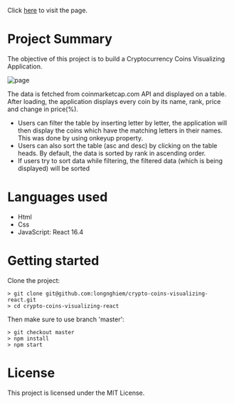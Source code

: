Click [here](http://longnghiem.github.io/crypto-coins-visualizing-react) to visit the page.

# Project Summary
The objective of this project is to build a Cryptocurrency Coins Visualizing Application.

![page](https://user-images.githubusercontent.com/3630009/41337256-6bee23fa-6ef7-11e8-98e8-ab30422b7cb9.png)

The data is fetched from coinmarketcap.com API and displayed on a table. After loading, the application displays every coin
by its name, rank, price and change in price(%).
* Users can filter the table by inserting letter by letter, the application will then display the coins which have
the matching letters in their names. This was done by using onkeyup property.
* Users can also sort the table (asc and desc) by clicking on the table heads. By default, the data is sorted by rank in
ascending order.
* If users try to sort data while filtering, the filtered data (which is being displayed) will be sorted

# Languages used

* Html
* Css
* JavaScript: React 16.4

# Getting started

Clone the project:
```
> git clone git@github.com:longnghiem/crypto-coins-visualizing-react.git
> cd crypto-coins-visualizing-react
```
Then make sure to use branch 'master':
```
> git checkout master
> npm install
> npm start
```
# License
This project is licensed under the MIT License.

